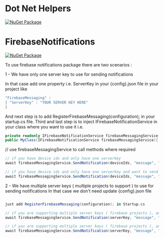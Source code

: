 # Dot Net Helpers

[![NuGet Package](https://img.shields.io/nuget/v/UHelpers.svg)](https://www.nuget.org/packages/UHelpers)

# FirebaseNotifications

[![NuGet Package](https://img.shields.io/nuget/v/FirebaseNotifications.svg)](https://www.nuget.org/packages/FirebaseNotifications)

To use firebase notifications package there are two scenarios : 

1 - We have only one server key to use for sending notifications 

In that case add one property i.e. ServerKey in your {config}.json file in your project like 

```csharp
"FirebaseMessaging" : 
{ "ServerKey" : "YOUR SERVER KEY HERE" 
} 
```
And next step is to add RegisterFirebaseMessaging(configuration); in your startup.cs file. 
Third and last step is to inject IFirebaseNotificationService in your class where you want to use it i.e. 

```csharp
private readonly IFirebaseNotificationService firebaseMessagingService; 
public MyClass(IFirebaseNotificationService firebaseMessagingService){ this.firebaseMessagingService = firebaseMessagingService; } 
```

// use firebaseMessagingService to call methods where required 


```csharp
// if you have device ids and only have one serverkey 
await firebaseMessagingService.SendNotification(deviceIds, "message", "title"); 

// if you have device ids and only have one serverkey and want to send to specific topic
await firebaseMessagingService.SendNotification(deviceIds, "message", "title", "my topic");
```

2 - We have multiple server keys ( multiple projects to support ) to use for sending notifications 
In that case we don't need update {config}.json file

```csharp

just add RegisterFirebaseMessaging(configuration); in Startup.cs 

// if you are supporting multiple server keys ( firebase projects ), and have device ids 
await firebaseMessagingService.SendNotification(serverKey, "message", "title", deviceIds); 

// if you are supporting multiple server keys ( firebase projects ), and have a topic 
await firebaseMessagingService.SendNotification(serverKey, "message", "title", "topic");
```
